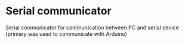 # Serial communicator
Serial communicator for communication between PC and serial device (primary was used to communicate with Arduino)
